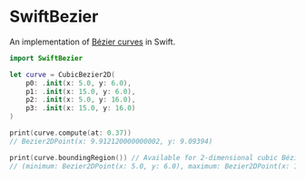 # SwiftBezier

An implementation of [Bézier curves] in Swift.

[Bézier curves]: https://en.wikipedia.org/wiki/Bézier_curve

```swift
import SwiftBezier

let curve = CubicBezier2D(
    p0: .init(x: 5.0, y: 6.0),
    p1: .init(x: 15.0, y: 6.0),
    p2: .init(x: 5.0, y: 16.0),
    p3: .init(x: 15.0, y: 16.0)
)

print(curve.compute(at: 0.37))
// Bezier2DPoint(x: 9.912120000000002, y: 9.09394)

print(curve.boundingRegion()) // Available for 2-dimensional cubic Bézier curves
// (minimum: Bezier2DPoint(x: 5.0, y: 6.0), maximum: Bezier2DPoint(x: 15.0, y: 16.0))
```
